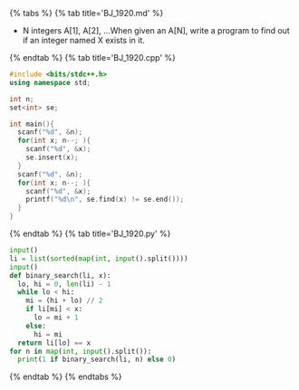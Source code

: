 {% tabs %}
{% tab title='BJ_1920.md' %}

* N integers A[1], A[2], …When given an A[N], write a program to find out if an integer named X exists in it.

{% endtab %}
{% tab title='BJ_1920.cpp' %}

```cpp
#include <bits/stdc++.h>
using namespace std;

int n;
set<int> se;

int main(){
  scanf("%d", &n);
  for(int x; n--; ){
    scanf("%d", &x);
    se.insert(x);
  }
  scanf("%d", &n);
  for(int x; n--; ){
    scanf("%d", &x);
    printf("%d\n", se.find(x) != se.end());
  }
}
```

{% endtab %}
{% tab title='BJ_1920.py' %}

```py
input()
li = list(sorted(map(int, input().split())))
input()
def binary_search(li, x):
  lo, hi = 0, len(li) - 1
  while lo < hi:
    mi = (hi + lo) // 2
    if li[mi] < x:
      lo = mi + 1
    else:
      hi = mi
  return li[lo] == x
for n in map(int, input().split()):
  print(1 if binary_search(li, n) else 0)
```

{% endtab %}
{% endtabs %}